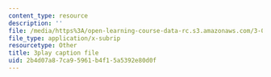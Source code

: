 ```yaml
---
content_type: resource
description: ''
file: /media/https%3A/open-learning-course-data-rc.s3.amazonaws.com/3-091sc-introduction-to-solid-state-chemistry-fall-2010/2b4d07a87ca95961b4f15a5392e80d0f_giPLtjL0Mnc.vtt
file_type: application/x-subrip
resourcetype: Other
title: 3play caption file
uid: 2b4d07a8-7ca9-5961-b4f1-5a5392e80d0f
---
```

